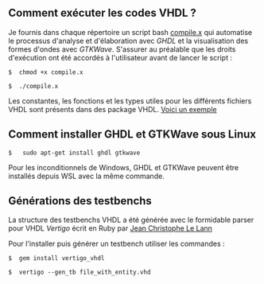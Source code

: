 ## Comment exécuter les codes VHDL ?

Je fournis dans chaque répertoire un script bash [compile.x](compile.x) qui automatise le processus d'analyse et d'élaboration avec *GHDL* et la visualisation des formes d'ondes avec *GTKWave*.
S'assurer au préalable que les droits d'exécution ont été accordés à l'utilisateur avant de lancer le script :

    $  chmod +x compile.x
    
    $  ./compile.x
    
 Les constantes, les fonctions et les types utiles pour les différents fichiers VHDL sont présents dans des package VHDL. [Voici un exemple](https://github.com/vince-robin/Image-compression/blob/main/soft/vhdl/rle/pkg.vhd)
 
 
## Comment installer GHDL et GTKWave sous Linux

    $   sudo apt-get install ghdl gtkwave


Pour les inconditionnels de Windows, GHDL et GTKWave peuvent être installés depuis WSL avec la même commande.


## Générations des testbenchs

La structure des testbenchs VHDL a été générée avec le formidable parser pour VHDL *Vertigo* écrit en Ruby par [Jean Christophe Le Lann](https://github.com/JC-LL/vertigo)

Pour l'installer puis générer un testbench utiliser les commandes :

    $  gem install vertigo_vhdl
    
    $  vertigo --gen_tb file_with_entity.vhd

